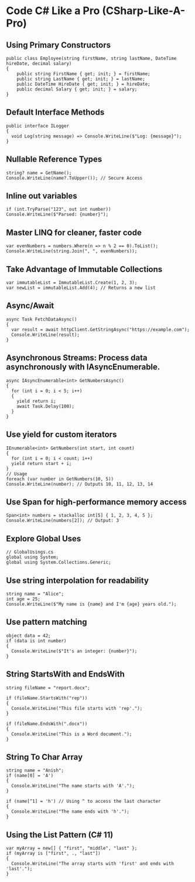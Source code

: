 # Code C# Like a Pro (CSharp-Like-A-Pro)

## Using Primary Constructors
```
public class Employee(string firstName, string lastName, DateTime hireDate, decimal salary)
{
    public string FirstName { get; init; } = firstName;
    public string LastName { get; init; } = lastName;
    public DateTime HireDate { get; init; } = hireDate;
    public decimal Salary { get; init; } = salary;
}
```

## Default Interface Methods
```
public interface ILogger
{
  void Log(string message) => Console.WriteLine($"Log: {message}");
}
```

## Nullable Reference Types
```
string? name = GetName();
Console.WriteLine(name?.ToUpper()); // Secure Access
```

## Inline out variables
```
if (int.TryParse("123", out int number))
Console.WriteLine($"Parsed: {number}");
```

## Master LINQ for cleaner, faster code
```
var evenNumbers = numbers.Where(n => n % 2 == 0).ToList();
Console.WriteLine(string.Join(", ", evenNumbers));
```

## Take Advantage of Immutable Collections
```
var immutableList = ImmutableList.Create(1, 2, 3);
var newList = immutableList.Add(4); // Returns a new list
```

## Async/Await
```
async Task FetchDataAsync()
{
  var result = await httpClient.GetStringAsync("https://example.com");
  Console.WriteLine(result);
}
```

## Asynchronous Streams: Process data asynchronously with **IAsyncEnumerable**.
```
async IAsyncEnumerable<int> GetNumbersAsync()
{
  for (int i = 0; i < 5; i++)
  {
    yield return i;
    await Task.Delay(100);
  }
}
```

## Use yield for custom iterators
```
IEnumerable<int> GetNumbers(int start, int count)
{
  for (int i = 0; i < count; i++)
  yield return start + i;
}
// Usage
foreach (var number in GetNumbers(10, 5))
Console.WriteLine(number); // Outputs 10, 11, 12, 13, 14
```

## Use Span<T> for high-performance memory access
```
Span<int> numbers = stackalloc int[5] { 1, 2, 3, 4, 5 };
Console.WriteLine(numbers[2]); // Output: 3
```

## Explore Global Uses
```
// GlobalUsings.cs
global using System;
global using System.Collections.Generic;
```

## Use string interpolation for readability
```
string name = "Alice";
int age = 25;
Console.WriteLine($"My name is {name} and I'm {age} years old.");
```

## Use pattern matching
```
object data = 42;
if (data is int number)
{
  Console.WriteLine($"It's an integer: {number}");
}
```

## String StartsWith and EndsWith
```
string fileName = "report.docx";

if (fileName.StartsWith("rep"))
{
  Console.WriteLine("This file starts with 'rep'.");
}

if (fileName.EndsWith(".docx"))
{
  Console.WriteLine("This is a Word document.");
}
```

## String To Char Array
```
string name = "Anish";
if (name[0] = 'A')
{
  Console.WriteLine("The name starts with 'A'.");
}

if (name[^1] = 'h') // Using ^ to access the last character
{
  Console.WriteLine("The name ends with 'h'.");
}
```

## Using the List Pattern (C# 11)
```
var myArray = new[] { "first", "middle", "last" };
if (myArray is ["first", ., "last"])
{
  Console.WriteLine("The array starts with 'first' and ends with 'last'.");
}
```
